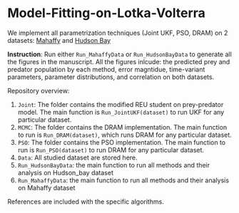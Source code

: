 # Model-Fitting-on-Lotka-Volterra

We implement all parametrization techniques (Joint UKF, PSO, DRAM) on 2 datasets: [Mahaffy](https://jmahaffy.sdsu.edu/courses/f09/math636/lectures/lotka/qualde2.html) and [Hudson Bay](https://gist.github.com/michaelosthege/27315631c1aedbe55f5affbccabef1ca)

**Instruction**: Run either ```Run_MahaffyData``` or ```Run_HudsonBayData``` to generate all the figures in the manuscript. All the figures inlcude: the predicted prey and predator population by each method, error magntidue, time-variant parameters, parameter distributions, and correlation on both datasets.

Repository overview: 
1. ```Joint```: The folder contains the modified REU student on prey-predator model. The main function is ```Run_JointUKF(dataset)``` to run UKF for any particular dataset. 
2.  ```MCMC```: The folder contains the DRAM implementation. The main function to run is ``Run_DRAM(dataset)``, which runs DRAM for any particular dataset.
3.  ```PSO```: The folder contains the PSO implementation. The main function to run is ``Run_PSO(dataset)`` to run DRAM for any particular dataset. 
4.  ```Data```: All studied dataset are stored here. 
5.  ```Run_HudsonBayData```: the main function to run all methods and their analysis on Hudson_bay dataset 
6.  ```Run_MahaffyData```: the main function to run all methods and their analysis on Mahaffy dataset 



References are included with the specific algorithms. 
